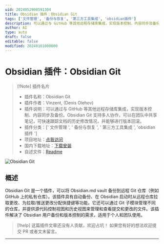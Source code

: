 ```yaml
---
uid: 2024052908591304
title: Obsidian 插件：Obsidian Git
tags: ['文件管理', '备份与恢复', '第三方工具集成', 'obsidian插件']
description: 可以通过与 GitHub 等其他远程存储库集成，实现版本控制、内容同步及备份。Obsidian Git 支持多人协作，可以在团队中共享笔记，可快速跟踪文档的历史修改情况，并能够进行版本回滚。
author: AI
type: auto
draft: false
editable: false
modified: 20240101000000
---
```


# Obsidian 插件：Obsidian Git

> [!Note] 插件名片
> - 插件名称：Obsidian Git
> - 插件作者：Vinzent, (Denis Olehov)
> - 插件说明：可以通过与 GitHub 等其他远程存储库集成，实现版本控制、内容同步及备份。Obsidian Git 支持多人协作，可以在团队中共享笔记，可快速跟踪文档的历史修改情况，并能够进行版本回滚。
> - 插件分类：[' 文件管理 ', ' 备份与恢复 ', ' 第三方工具集成 ', 'obsidian 插件 ']
> - 项目地址：[点我访问](https://github.com/denolehov/obsidian-git)
> - 国内下载地址：[下载安装](https://pkmer.cn/products/plugin/pluginMarket/?obsidian-git)
> - 自述文件：[Readme](https://ghproxy.net/https://raw.githubusercontent.com/denolehov/obsidian-git/master/README.md)

![Obsidian Git](https://cdn.pkmer.cn/covers/obsidian-git.png!pkmer)

## 概述

Obsidian Git 是一个插件，可以将 Obsidian.md vault 备份到远程 Git 仓库（例如 GitHub 上的私有仓库）。该插件具有自动备份、在 Obsidian 启动时从远程仓库拉取更改、为拉取/推送更改分配快捷键等功能。它还可以通过 Git 子模块管理不同的仓库，并提供源代码控制视图和历史视图来管理和查看提交和更改的文件。该插件解决了 Obsidian 用户备份和版本控制的需求，适用于个人和团队使用。

> [!help]
> 这篇插件文章还没有人贡献，欢迎占坑！
> 如果您有好的想法欢迎提交 PR 或者文末留言。

---



